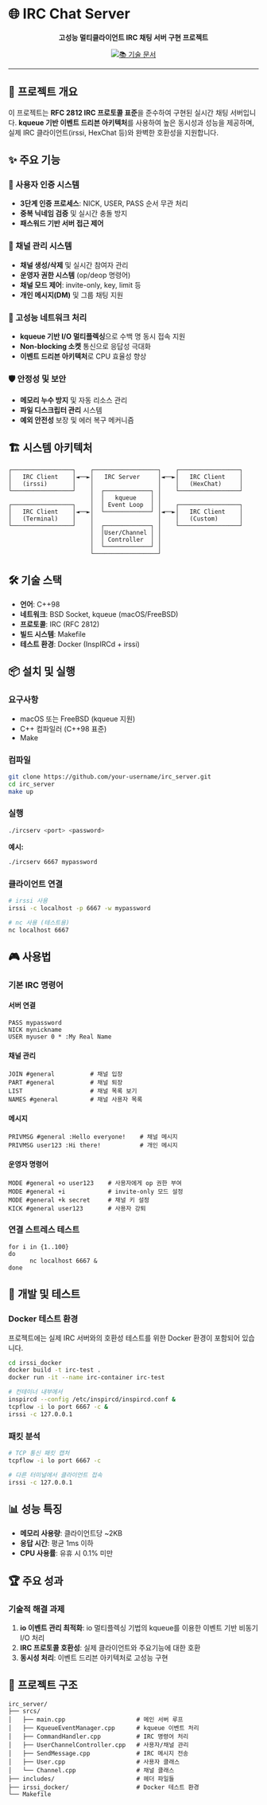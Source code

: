 # 🌐 IRC Chat Server

<div align="center">

**고성능 멀티클라이언트 IRC 채팅 서버 구현 프로젝트**

[![📚 기술 문서](https://img.shields.io/badge/%F0%9F%93%9A-%EA%B8%B0%EC%88%A0%20%EB%AC%B8%EC%84%9C-blue?style=for-the-badge)](https://github.com/irssiServer/irc_server/wiki)

</div>

---

## 📖 프로젝트 개요

이 프로젝트는 **RFC 2812 IRC 프로토콜 표준**을 준수하여 구현된 실시간 채팅 서버입니다. **kqueue 기반 이벤트 드리븐 아키텍처**를 사용하여 높은 동시성과 성능을 제공하며, 실제 IRC 클라이언트(irssi, HexChat 등)와 완벽한 호환성을 지원합니다.

## ✨ 주요 기능

### 🔐 사용자 인증 시스템

- **3단계 인증 프로세스**: NICK, USER, PASS 순서 무관 처리
- **중복 닉네임 검증** 및 실시간 충돌 방지
- **패스워드 기반 서버 접근 제어**

### 💬 채널 관리 시스템

- **채널 생성/삭제** 및 실시간 참여자 관리
- **운영자 권한 시스템** (op/deop 명령어)
- **채널 모드 제어**: invite-only, key, limit 등
- **개인 메시지(DM)** 및 그룹 채팅 지원

### 🚀 고성능 네트워크 처리

- **kqueue 기반 I/O 멀티플렉싱**으로 수백 명 동시 접속 지원
- **Non-blocking 소켓** 통신으로 응답성 극대화
- **이벤트 드리븐 아키텍처**로 CPU 효율성 향상

### 🛡️ 안정성 및 보안

- **메모리 누수 방지** 및 자동 리소스 관리
- **파일 디스크립터 관리** 시스템
- **예외 안전성** 보장 및 에러 복구 메커니즘

## 🏗️ 시스템 아키텍처

```
┌─────────────────┐    ┌──────────────────┐    ┌─────────────────┐
│   IRC Client    │◄──►│   IRC Server     │◄──►│   IRC Client    │
│   (irssi)       │    │                  │    │   (HexChat)     │
└─────────────────┘    │  ┌─────────────┐ │    └─────────────────┘
                       │  │   kqueue    │ │
┌─────────────────┐    │  │ Event Loop  │ │    ┌─────────────────┐
│   IRC Client    │◄──►│  └─────────────┘ │◄──►│   IRC Client    │
│   (Terminal)    │    │                  │    │   (Custom)      │
└─────────────────┘    │  ┌─────────────┐ │    └─────────────────┘
                       │  │User/Channel │ │
                       │  │ Controller  │ │
                       │  └─────────────┘ │
                       └──────────────────┘
```

## 🛠️ 기술 스택

- **언어**: C++98
- **네트워크**: BSD Socket, kqueue (macOS/FreeBSD)
- **프로토콜**: IRC (RFC 2812)
- **빌드 시스템**: Makefile
- **테스트 환경**: Docker (InspIRCd + irssi)

## 📦 설치 및 실행

### 요구사항

- macOS 또는 FreeBSD (kqueue 지원)
- C++ 컴파일러 (C++98 표준)
- Make

### 컴파일

```bash
git clone https://github.com/your-username/irc_server.git
cd irc_server
make up
```

### 실행

```bash
./ircserv <port> <password>
```

**예시:**

```bash
./ircserv 6667 mypassword
```

### 클라이언트 연결

```bash
# irssi 사용
irssi -c localhost -p 6667 -w mypassword

# nc 사용 (테스트용)
nc localhost 6667
```

## 🎮 사용법

### 기본 IRC 명령어

#### 서버 연결

```
PASS mypassword
NICK mynickname
USER myuser 0 * :My Real Name
```

#### 채널 관리

```
JOIN #general          # 채널 입장
PART #general          # 채널 퇴장
LIST                   # 채널 목록 보기
NAMES #general         # 채널 사용자 목록
```

#### 메시지

```
PRIVMSG #general :Hello everyone!    # 채널 메시지
PRIVMSG user123 :Hi there!           # 개인 메시지
```

#### 운영자 명령어

```
MODE #general +o user123    # 사용자에게 op 권한 부여
MODE #general +i            # invite-only 모드 설정
MODE #general +k secret     # 채널 키 설정
KICK #general user123       # 사용자 강퇴
```

### 연결 스트레스 테스트

```
for i in {1..100}
do
      nc localhost 6667 &
done
```


## 🔧 개발 및 테스트

### Docker 테스트 환경

프로젝트에는 실제 IRC 서버와의 호환성 테스트를 위한 Docker 환경이 포함되어 있습니다.

```bash
cd irssi_docker
docker build -t irc-test .
docker run -it --name irc-container irc-test

# 컨테이너 내부에서
inspircd --config /etc/inspircd/inspircd.conf &
tcpflow -i lo port 6667 -c &
irssi -c 127.0.0.1
```

### 패킷 분석

```bash
# TCP 통신 패킷 캡처
tcpflow -i lo port 6667 -c

# 다른 터미널에서 클라이언트 접속
irssi -c 127.0.0.1
```

## 📊 성능 특징

- **메모리 사용량**: 클라이언트당 ~2KB
- **응답 시간**: 평균 1ms 이하
- **CPU 사용률**: 유휴 시 0.1% 미만

## 🏆 주요 성과

### 기술적 해결 과제

1. **io 이벤트 관리 최적화**: io 멀티플렉싱 기법의 kqueue를 이용한 이벤트 기반 비동기 I/O 처리
2. **IRC 프로토콜 호환성**: 실제 클라이언트와 주요기능에 대한 호환
3. **동시성 처리**: 이벤트 드리븐 아키텍처로 고성능 구현

## 📁 프로젝트 구조

```
irc_server/
├── srcs/
│   ├── main.cpp                    # 메인 서버 루프
│   ├── KqueueEventManager.cpp      # kqueue 이벤트 처리
│   ├── CommandHandler.cpp          # IRC 명령어 처리
│   ├── UserChannelController.cpp   # 사용자/채널 관리
│   ├── SendMessage.cpp             # IRC 메시지 전송
│   ├── User.cpp                    # 사용자 클래스
│   └── Channel.cpp                 # 채널 클래스
├── includes/                       # 헤더 파일들
├── irssi_docker/                   # Docker 테스트 환경
└── Makefile
```
